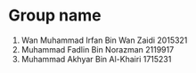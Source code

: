 # Group name 
1. Wan Muhammad Irfan Bin Wan Zaidi 2015321
2. Muhammad Fadlin Bin Norazman 2119917 
3. Muhammad Akhyar Bin Al-Khairi 1715231 
